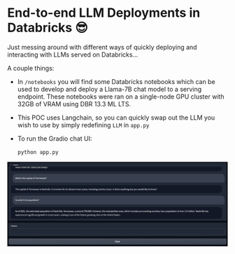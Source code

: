 # End-to-end LLM Deployments in Databricks 😎

Just messing around with different ways of quickly deploying and interacting with LLMs served on Databricks...

A couple things:
* In `/notebooks` you will find some Databricks notebooks which can be used to develop and deploy a Llama-7B chat model to a serving endpoint. These notebooks were ran on a single-node GPU cluster with 32GB of VRAM using DBR 13.3 ML LTS.
* This POC uses Langchain, so you can quickly swap out the LLM you wish to use by simply redefining `LLM` in `app.py`
* To run the Gradio chat UI:
  
  ```bash
  python app.py
  ```

![screenshot](./docs/screenshot.png)